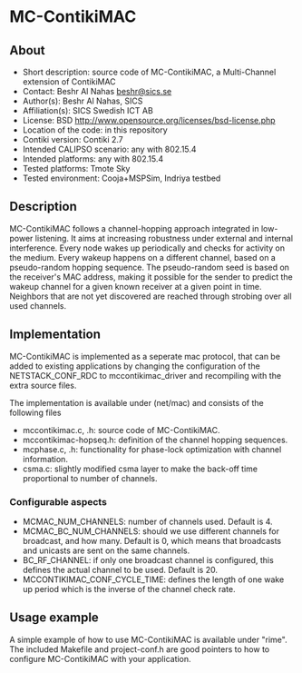 # MC-ContikiMAC

## About

* Short description: source code of MC-ContikiMAC, a Multi-Channel extension of ContikiMAC
* Contact: Beshr Al Nahas <beshr@sics.se>
* Author(s): Beshr Al Nahas, SICS
* Affiliation(s): SICS Swedish ICT AB
* License: BSD http://www.opensource.org/licenses/bsd-license.php
* Location of the code: in this repository
* Contiki version: Contiki 2.7
* Intended CALIPSO scenario: any with 802.15.4
* Intended platforms: any with 802.15.4
* Tested platforms: Tmote Sky
* Tested environment: Cooja+MSPSim, Indriya testbed

## Description

MC-ContikiMAC follows a channel-hopping approach integrated in low-power listening.
It aims at increasing robustness under external and internal interference.
Every node wakes up periodically and checks for activity on the medium.
Every wakeup happens on a different channel, based on a pseudo-random hopping sequence.
The pseudo-random seed is based on the receiver's MAC address, making it possible for the sender to predict the wakeup channel for a given known receiver at a given point in time.
Neighbors that are not yet discovered are reached through strobing over all used channels.

## Implementation

MC-ContikiMAC is implemented as a seperate mac protocol, that can be added to existing applications by changing the configuration of the NETSTACK_CONF_RDC to mccontikimac_driver and recompiling with the extra source files.

The implementation is available under (net/mac) and consists of the following files

* mccontikimac.c, .h: source code of MC-ContikiMAC.
* mccontikimac-hopseq.h: definition of the channel hopping sequences.
* mcphase.c, .h: functionality for phase-lock optimization with channel information.
* csma.c: slightly modified csma layer to make the back-off time proportional to number of channels.

### Configurable aspects

* MCMAC_NUM_CHANNELS: number of channels used. Default is 4.
* MCMAC_BC_NUM_CHANNELS: should we use different channels for broadcast, and how many. Default is 0, which means that broadcasts and unicasts are sent on the same channels.
* BC_RF_CHANNEL: if only one broadcast channel is configured, this defines the actual channel to be used. Default is  20.
* MCCONTIKIMAC_CONF_CYCLE_TIME: defines the length of one wake up period which is the inverse of the channel check rate.

## Usage example

A simple example of how to use MC-ContikiMAC is available under "rime".
The included Makefile and project-conf.h are good pointers to how to configure MC-ContikiMAC with your application.


